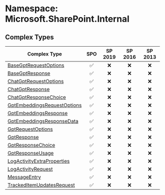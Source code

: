 # Namespace: Microsoft.SharePoint.Internal

## Complex Types

Complex Type | SPO | SP 2019 | SP 2016 | SP 2013
----------|:---:|:-------:|:-------:|:-------:
[BaseGptRequestOptions](./ComplexTypes/BaseGptRequestOptions.md) | ✅ | ❌ | ❌ | ❌
[BaseGptResponse](./ComplexTypes/BaseGptResponse.md) | ✅ | ❌ | ❌ | ❌
[ChatGptRequestOptions](./ComplexTypes/ChatGptRequestOptions.md) | ✅ | ❌ | ❌ | ❌
[ChatGptResponse](./ComplexTypes/ChatGptResponse.md) | ✅ | ❌ | ❌ | ❌
[ChatGptResponseChoice](./ComplexTypes/ChatGptResponseChoice.md) | ✅ | ❌ | ❌ | ❌
[GptEmbeddingsRequestOptions](./ComplexTypes/GptEmbeddingsRequestOptions.md) | ✅ | ❌ | ❌ | ❌
[GptEmbeddingsResponse](./ComplexTypes/GptEmbeddingsResponse.md) | ✅ | ❌ | ❌ | ❌
[GptEmbeddingsResponseData](./ComplexTypes/GptEmbeddingsResponseData.md) | ✅ | ❌ | ❌ | ❌
[GptRequestOptions](./ComplexTypes/GptRequestOptions.md) | ✅ | ❌ | ❌ | ❌
[GptResponse](./ComplexTypes/GptResponse.md) | ✅ | ❌ | ❌ | ❌
[GptResponseChoice](./ComplexTypes/GptResponseChoice.md) | ✅ | ❌ | ❌ | ❌
[GptResponseUsage](./ComplexTypes/GptResponseUsage.md) | ✅ | ❌ | ❌ | ❌
[LogActivityExtraProperties](./ComplexTypes/LogActivityExtraProperties.md) | ✅ | ❌ | ❌ | ❌
[LogActivityRequest](./ComplexTypes/LogActivityRequest.md) | ✅ | ❌ | ❌ | ❌
[MessageEntry](./ComplexTypes/MessageEntry.md) | ✅ | ❌ | ❌ | ❌
[TrackedItemUpdatesRequest](./ComplexTypes/TrackedItemUpdatesRequest.md) | ✅ | ❌ | ❌ | ❌